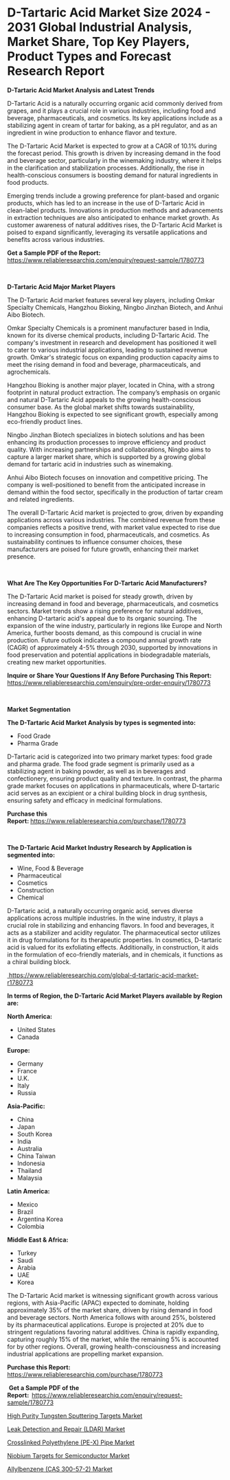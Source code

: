 <p><h1>D-Tartaric Acid Market Size 2024 - 2031 Global Industrial Analysis, Market Share, Top Key Players, Product Types and Forecast Research Report</h1></p><p><strong>D-Tartaric Acid Market Analysis and Latest Trends</strong></p>
<p><p>D-Tartaric Acid is a naturally occurring organic acid commonly derived from grapes, and it plays a crucial role in various industries, including food and beverage, pharmaceuticals, and cosmetics. Its key applications include as a stabilizing agent in cream of tartar for baking, as a pH regulator, and as an ingredient in wine production to enhance flavor and texture.</p><p>The D-Tartaric Acid Market is expected to grow at a CAGR of 10.1% during the forecast period. This growth is driven by increasing demand in the food and beverage sector, particularly in the winemaking industry, where it helps in the clarification and stabilization processes. Additionally, the rise in health-conscious consumers is boosting demand for natural ingredients in food products. </p><p>Emerging trends include a growing preference for plant-based and organic products, which has led to an increase in the use of D-Tartaric Acid in clean-label products. Innovations in production methods and advancements in extraction techniques are also anticipated to enhance market growth. As customer awareness of natural additives rises, the D-Tartaric Acid Market is poised to expand significantly, leveraging its versatile applications and benefits across various industries.</p></p>
<p><strong>Get a Sample PDF of the Report:&nbsp;</strong> <a href="https://www.reliableresearchiq.com/enquiry/request-sample/1780773?utm_campaign=1087&utm_medium=2&utm_source=Github&utm_content=ia&utm_term=13102024&utm_id=d-tartaric-acid">https://www.reliableresearchiq.com/enquiry/request-sample/1780773</a></p>
<p>&nbsp;</p>
<p><strong>D-Tartaric Acid Major Market Players</strong></p>
<p><p>The D-Tartaric Acid market features several key players, including Omkar Specialty Chemicals, Hangzhou Bioking, Ningbo Jinzhan Biotech, and Anhui Aibo Biotech. </p><p>Omkar Specialty Chemicals is a prominent manufacturer based in India, known for its diverse chemical products, including D-Tartaric Acid. The company's investment in research and development has positioned it well to cater to various industrial applications, leading to sustained revenue growth. Omkar's strategic focus on expanding production capacity aims to meet the rising demand in food and beverage, pharmaceuticals, and agrochemicals.</p><p>Hangzhou Bioking is another major player, located in China, with a strong footprint in natural product extraction. The company’s emphasis on organic and natural D-Tartaric Acid appeals to the growing health-conscious consumer base. As the global market shifts towards sustainability, Hangzhou Bioking is expected to see significant growth, especially among eco-friendly product lines.</p><p>Ningbo Jinzhan Biotech specializes in biotech solutions and has been enhancing its production processes to improve efficiency and product quality. With increasing partnerships and collaborations, Ningbo aims to capture a larger market share, which is supported by a growing global demand for tartaric acid in industries such as winemaking.</p><p>Anhui Aibo Biotech focuses on innovation and competitive pricing. The company is well-positioned to benefit from the anticipated increase in demand within the food sector, specifically in the production of tartar cream and related ingredients.</p><p>The overall D-Tartaric Acid market is projected to grow, driven by expanding applications across various industries. The combined revenue from these companies reflects a positive trend, with market value expected to rise due to increasing consumption in food, pharmaceuticals, and cosmetics. As sustainability continues to influence consumer choices, these manufacturers are poised for future growth, enhancing their market presence.</p></p>
<p>&nbsp;</p>
<p><strong>What Are The Key Opportunities For D-Tartaric Acid Manufacturers?</strong></p>
<p><p>The D-Tartaric Acid market is poised for steady growth, driven by increasing demand in food and beverage, pharmaceuticals, and cosmetics sectors. Market trends show a rising preference for natural additives, enhancing D-tartaric acid's appeal due to its organic sourcing. The expansion of the wine industry, particularly in regions like Europe and North America, further boosts demand, as this compound is crucial in wine production. Future outlook indicates a compound annual growth rate (CAGR) of approximately 4-5% through 2030, supported by innovations in food preservation and potential applications in biodegradable materials, creating new market opportunities.</p></p>
<p><strong>Inquire or Share Your Questions If Any Before Purchasing This Report:</strong> <a href="https://www.reliableresearchiq.com/enquiry/pre-order-enquiry/1780773?utm_campaign=1087&utm_medium=2&utm_source=Github&utm_content=ia&utm_term=13102024&utm_id=d-tartaric-acid">https://www.reliableresearchiq.com/enquiry/pre-order-enquiry/1780773</a></p>
<p>&nbsp;</p>
<p><strong>Market Segmentation</strong></p>
<p><strong>The D-Tartaric Acid Market Analysis by types is segmented into:</strong></p>
<p><ul><li>Food Grade</li><li>Pharma Grade</li></ul></p>
<p><p>D-Tartaric acid is categorized into two primary market types: food grade and pharma grade. The food grade segment is primarily used as a stabilizing agent in baking powder, as well as in beverages and confectionery, ensuring product quality and texture. In contrast, the pharma grade market focuses on applications in pharmaceuticals, where D-tartaric acid serves as an excipient or a chiral building block in drug synthesis, ensuring safety and efficacy in medicinal formulations.</p></p>
<p><strong>Purchase this Report:&nbsp;</strong><a href="https://www.reliableresearchiq.com/purchase/1780773?utm_campaign=1087&utm_medium=2&utm_source=Github&utm_content=ia&utm_term=13102024&utm_id=d-tartaric-acid">https://www.reliableresearchiq.com/purchase/1780773</a></p>
<p>&nbsp;</p>
<p><strong>The D-Tartaric Acid Market Industry Research by Application is segmented into:</strong></p>
<p><ul><li>Wine, Food & Beverage</li><li>Pharmaceutical</li><li>Cosmetics</li><li>Construction</li><li>Chemical</li></ul></p>
<p><p>D-Tartaric acid, a naturally occurring organic acid, serves diverse applications across multiple industries. In the wine industry, it plays a crucial role in stabilizing and enhancing flavors. In food and beverages, it acts as a stabilizer and acidity regulator. The pharmaceutical sector utilizes it in drug formulations for its therapeutic properties. In cosmetics, D-tartaric acid is valued for its exfoliating effects. Additionally, in construction, it aids in the formulation of eco-friendly materials, and in chemicals, it functions as a chiral building block.</p></p>
<p><a href="https://www.reliableresearchiq.com/global-d-tartaric-acid-market-r1780773?utm_campaign=1087&utm_medium=2&utm_source=Github&utm_content=ia&utm_term=13102024&utm_id=d-tartaric-acid">&nbsp;https://www.reliableresearchiq.com/global-d-tartaric-acid-market-r1780773</a></p>
<p><strong>In terms of Region, the D-Tartaric Acid Market Players available by Region are:</strong></p>
<p>
    <p> <strong> North America: </strong>
        <ul>
            <li>United States</li>
            <li>Canada</li>
        </ul>
        </p> 
    <p> <strong> Europe: </strong>
        <ul>
            <li>Germany</li>
            <li>France</li>
            <li>U.K.</li>
            <li>Italy</li>
            <li>Russia</li>
        </ul>
        </p> 
    <p> <strong> Asia-Pacific: </strong>
        <ul>
            <li>China</li>
            <li>Japan</li>
            <li>South Korea</li>
            <li>India</li>
            <li>Australia</li>
            <li>China Taiwan</li>
            <li>Indonesia</li>
            <li>Thailand</li>
            <li>Malaysia</li>
        </ul>
        </p> 
    <p> <strong> Latin America: </strong>
        <ul>
            <li>Mexico</li>
            <li>Brazil</li>
            <li>Argentina Korea</li>
            <li>Colombia</li>
        </ul>
        </p> 
    <p> <strong> Middle East & Africa: </strong>
        <ul>
            <li>Turkey</li>
            <li>Saudi</li>
            <li>Arabia</li>
            <li>UAE</li>
            <li>Korea</li>
        </ul>
    </p>
    </p>
<p><p>The D-Tartaric Acid market is witnessing significant growth across various regions, with Asia-Pacific (APAC) expected to dominate, holding approximately 35% of the market share, driven by rising demand in food and beverage sectors. North America follows with around 25%, bolstered by its pharmaceutical applications. Europe is projected at 20% due to stringent regulations favoring natural additives. China is rapidly expanding, capturing roughly 15% of the market, while the remaining 5% is accounted for by other regions. Overall, growing health-consciousness and increasing industrial applications are propelling market expansion.</p></p>
<p><strong>Purchase this Report: </strong><a href="https://www.reliableresearchiq.com/purchase/1780773?utm_campaign=1087&utm_medium=2&utm_source=Github&utm_content=ia&utm_term=13102024&utm_id=d-tartaric-acid">https://www.reliableresearchiq.com/purchase/1780773</a></p>
<p>&nbsp;<strong>Get a Sample PDF of the Report:&nbsp;&nbsp;</strong><a href="https://www.reliableresearchiq.com/enquiry/request-sample/1780773?utm_campaign=1087&utm_medium=2&utm_source=Github&utm_content=ia&utm_term=13102024&utm_id=d-tartaric-acid">https://www.reliableresearchiq.com/enquiry/request-sample/1780773</a></p>
<p><strong></strong></p>
<p><p><a href="https://github.com/stumpefzclearez/Market-Research-Report-List-1/blob/main/high-purity-tungsten-sputtering-targets-market.md?utm_campaign=1087&utm_medium=2&utm_source=Github&utm_content=ia&utm_term=13102024&utm_id=d-tartaric-acid">High Purity Tungsten Sputtering Targets Market</a></p><p><a href="https://www.linkedin.com/pulse/analyzing-global-leak-detection-repair-ldar-market-growth-ditif?utm_campaign=1087&utm_medium=2&utm_source=Github&utm_content=ia&utm_term=13102024&utm_id=d-tartaric-acid">Leak Detection and Repair (LDAR) Market</a></p><p><a href="https://www.linkedin.com/pulse/crosslinked-polyethylene-pe-x-pipe-market-outlook-current-mv7qf?utm_campaign=1087&utm_medium=2&utm_source=Github&utm_content=ia&utm_term=13102024&utm_id=d-tartaric-acid">Crosslinked Polyethylene (PE-X) Pipe Market</a></p><p><a href="https://github.com/seraphinaqist/Market-Research-Report-List-1/blob/main/niobium-targets-for-semiconductor-market.md?utm_campaign=1087&utm_medium=2&utm_source=Github&utm_content=ia&utm_term=13102024&utm_id=d-tartaric-acid">Niobium Targets for Semiconductor Market</a></p><p><a href="https://www.linkedin.com/pulse/allylbenzene-cas-300-57-2-market-share-size-trends-industry-n9wzf?utm_campaign=1087&utm_medium=2&utm_source=Github&utm_content=ia&utm_term=13102024&utm_id=d-tartaric-acid">Allylbenzene (CAS 300-57-2) Market</a></p></p>